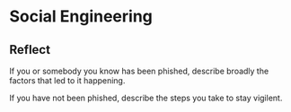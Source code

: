 # Social Engineering

## Reflect

If you or somebody you know has been phished, describe broadly the factors that led to it happening.

If you have not been phished, describe the steps you take to stay vigilent.
